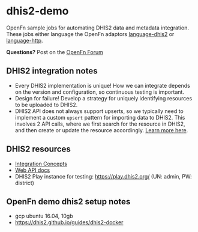 # dhis2-demo
OpenFn sample jobs for automating DHIS2 data and metadata integration. These jobs either language the OpenFn adaptors [language-dhis2](https://github.com/OpenFn/language-dhis2) or [language-http](https://github.com/OpenFn/language-http). 

**Questions?** Post on the [OpenFn Forum](https://groups.google.com/forum/#!forum/openfn)

## DHIS2 integration notes
- Every DHIS2 implementation is unique! How we can integrate depends on the version and configuration, so continuous testing is important. 
- Design for failure! Develop a strategy for uniquely identifying resources to be uploaded to DHIS2. 
- DHIS2 API does not always support upserts, so we typically need to implement a custom `upsert` pattern for importing data to DHIS2. This involves 2 API calls, where we first search for the resource in DHIS2, and then create or update the resource accordingly. [Learn more here](https://docs.google.com/presentation/d/1nC8B_S1YkTeDopGQXOqqZQ3syOtQy9bRasuQsMU-REw/edit#slide=id.p). 

## DHIS2 resources
- [Integration Concepts](https://docs.dhis2.org/master/en/implementer/html/integration.html)
- [Web API docs](https://docs.dhis2.org/2.34/en/dhis2_developer_manual/web-api.html)
- DHIS2 Play instance for testing: https://play.dhis2.org/ (UN: admin, PW: district)

## OpenFn demo dhis2 setup notes
- gcp ubuntu 16.04, 10gb
- https://dhis2.github.io/guides/dhis2-docker
